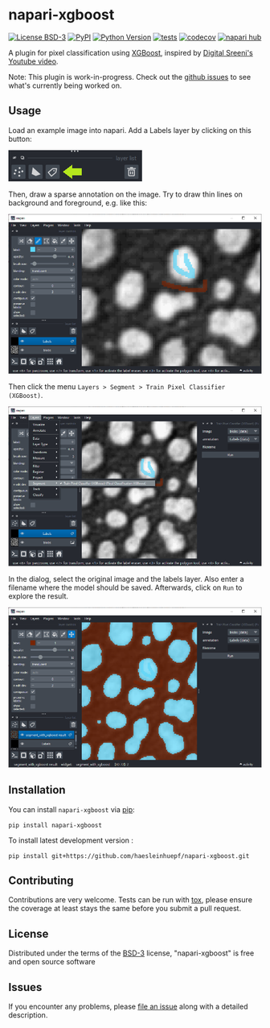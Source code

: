 # napari-xgboost

[![License BSD-3](https://img.shields.io/pypi/l/napari-xgboost.svg?color=green)](https://github.com/haesleinhuepf/napari-xgboost/raw/main/LICENSE)
[![PyPI](https://img.shields.io/pypi/v/napari-xgboost.svg?color=green)](https://pypi.org/project/napari-xgboost)
[![Python Version](https://img.shields.io/pypi/pyversions/napari-xgboost.svg?color=green)](https://python.org)
[![tests](https://github.com/haesleinhuepf/napari-xgboost/workflows/tests/badge.svg)](https://github.com/haesleinhuepf/napari-xgboost/actions)
[![codecov](https://codecov.io/gh/haesleinhuepf/napari-xgboost/branch/main/graph/badge.svg)](https://codecov.io/gh/haesleinhuepf/napari-xgboost)
[![napari hub](https://img.shields.io/endpoint?url=https://api.napari-hub.org/shields/napari-xgboost)](https://napari-hub.org/plugins/napari-xgboost)

A plugin for pixel classification using [XGBoost](https://xgboost.readthedocs.io/en/stable/), inspired by [Digital Sreeni's Youtube video](https://www.youtube.com/watch?v=yqkNslkzLk4).

Note: This plugin is work-in-progress. Check out the [github issues](https://github.com/haesleinhuepf/napari-xgboost/issues) to see what's currently being worked on.

## Usage

Load an example image into napari. Add a Labels layer by clicking on this button:

![img.png](https://github.com/haesleinhuepf/napari-xgboost/raw/main/docs/images/img.png)

Then, draw a sparse annotation on the image. Try to draw thin lines on background and foreground, e.g. like this:

![img_1.png](https://github.com/haesleinhuepf/napari-xgboost/raw/main/docs/images/img_1.png)

Then click the menu `Layers > Segment > Train Pixel Classifier (XGBoost)`.

![img_2.png](https://github.com/haesleinhuepf/napari-xgboost/raw/main/docs/images/img_2.png)

In the dialog, select the original image and the labels layer. Also enter a filename where the model should be saved. 
Afterwards, click on `Run` to explore the result.

![img_3.png](https://github.com/haesleinhuepf/napari-xgboost/raw/main/docs/images/img_3.png)

## Installation

You can install `napari-xgboost` via [pip]:

    pip install napari-xgboost

To install latest development version :

    pip install git+https://github.com/haesleinhuepf/napari-xgboost.git


## Contributing

Contributions are very welcome. Tests can be run with [tox], please ensure
the coverage at least stays the same before you submit a pull request.

## License

Distributed under the terms of the [BSD-3] license,
"napari-xgboost" is free and open source software

## Issues

If you encounter any problems, please [file an issue] along with a detailed description.

[napari]: https://github.com/napari/napari
[Cookiecutter]: https://github.com/audreyr/cookiecutter
[@napari]: https://github.com/napari
[MIT]: http://opensource.org/licenses/MIT
[BSD-3]: http://opensource.org/licenses/BSD-3-Clause
[GNU GPL v3.0]: http://www.gnu.org/licenses/gpl-3.0.txt
[GNU LGPL v3.0]: http://www.gnu.org/licenses/lgpl-3.0.txt
[Apache Software License 2.0]: http://www.apache.org/licenses/LICENSE-2.0
[Mozilla Public License 2.0]: https://www.mozilla.org/media/MPL/2.0/index.txt
[cookiecutter-napari-plugin]: https://github.com/napari/cookiecutter-napari-plugin

[file an issue]: https://github.com/haesleinhuepf/napari-xgboost/issues

[napari]: https://github.com/napari/napari
[tox]: https://tox.readthedocs.io/en/latest/
[pip]: https://pypi.org/project/pip/
[PyPI]: https://pypi.org/
